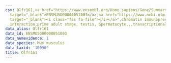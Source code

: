```yaml
---
csv: Olfr161,<a href="https://www.ensembl.org/Homo_sapiens/Gene/Summary?db=core;g=ENSMUSG00000051003"
  target="_blank">ENSMUSG00000051003</a>,<a href="https://www.ncbi.nlm.nih.gov/pubmed/25450459"
  target="_blank"><i class="fas fa-file"></i></a>",chromatin immunoprecipitation assay,direct
  interaction,prime adult stage, testis, Spermatocyte,,,transcriptional regulation,
data_alias: Olfr161
data_id: ENSMUSG00000051003
data_numevidence: 1
data_species: Mus musculus
data_taxid: '10090'
title: Olfr161
---
```

